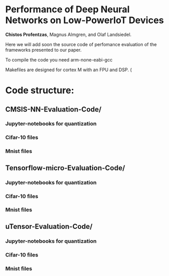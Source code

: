 # Performance of Deep Neural Networks on Low-PowerIoT Devices

<b>Chistos Profentzas</b>, Magnus Almgren, and Olaf Landsiedel.


Here we will add soon the source code of perfomance evaluation of the frameworks presented to our paper.

To compile the code you need arm-none-eabi-gcc

Makefiles are designed for cortex M with an FPU and DSP. ( 

# Code structure:

## CMSIS-NN-Evaluation-Code/

 ### Jupyter-notebooks for quantization 
 
 ### Cifar-10 files
 
 ### Mnist files
 
 
 
## Tensorflow-micro-Evaluation-Code/

 ### Jupyter-notebooks for quantization 
 
 ### Cifar-10 files
 
 ### Mnist files
 
 
 ## uTensor-Evaluation-Code/

 ### Jupyter-notebooks for quantization 
 
 ### Cifar-10 files
 
 ### Mnist files
